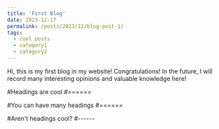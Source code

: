 ```yaml
---
title: 'First Blog'
date: 2023-12-17
permalink: /posts/2023/12/blog-post-1/
tags:
  - cool posts
  - category1
  - category2
---
```


Hi, this is my first blog in my website! Congratulations! In the future, I will record many interesting opinions and valuable knowledge here!

#Headings are cool
#======

#You can have many headings
#======

#Aren't headings cool?
#------
